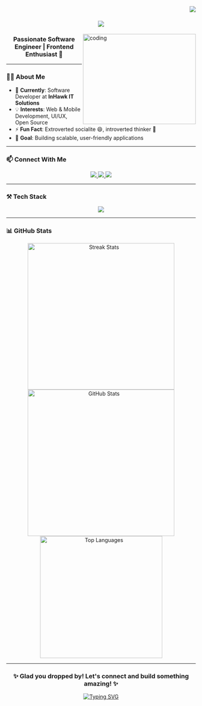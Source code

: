 <img align="right" src="https://visitor-badge.laobi.icu/badge?page_id=deepa-reddy-k.visitor-badge&left_color=red&right_color=green&left_text=Hello%20Visitors" />

<h1 align="center">
    <img src="https://readme-typing-svg.herokuapp.com/?font=Righteous&size=35&center=true&vCenter=true&width=500&height=70&duration=4000&lines=Hello+There!+👋;+I'm+Deepa+Reddy+!!" />
</h1>

<img align="right" alt="coding" height="240" width="300" src="https://user-images.githubusercontent.com/74038190/213760697-1dc03683-ba49-44f2-985e-95fd5ec22d3f.gif" />

<h3 align="center">Passionate Software Engineer | Frontend Enthusiast 🚀</h3>

---

### 👩‍💻 About Me

- 🌱 **Currently**: Software Developer at **InHawk IT Solutions**  
- 💡 **Interests**: Web & Mobile Development, UI/UX, Open Source  
- ⚡ **Fun Fact**: Extroverted socialite 😄, introverted thinker 🤔
- 🎯 **Goal**: Building scalable, user-friendly applications

---

### 📫 Connect With Me
<p align="center">
    <a href="https://my-portfolio-lyart-delta-49.vercel.app/" target="_blank">
        <img src="https://img.shields.io/badge/Portfolio-008000?style=for-the-badge&logo=vercel&logoColor=white"/>
    </a>
    <a href="mailto:reddydeepa33@gmail.com">
        <img src="https://img.shields.io/badge/Gmail-D14836?style=for-the-badge&logo=gmail&logoColor=white"/>
    </a>
    <a href="https://linkedin.com/in/deepa-reddy-k" target="_blank">
        <img src="https://img.shields.io/badge/LinkedIn-0077B5?style=for-the-badge&logo=linkedin&logoColor=white"/>
    </a>
</p>

---

### ⚒️ Tech Stack
<p align="center">
    <img src="https://skillicons.dev/icons?i=javascript,typescript,react,nextjs,redux,html,css,tailwind,mui,vite,cypress,postman,nodejs,express,mongodb,mysql,firebase,dotnet,java,python,c,cpp,cs,figma,git,github,vscode,visualstudio,linux,vercel" />
</p>

---

### 📊 GitHub Stats
<p align="center">
    <img width=390 src="https://github-readme-streak-stats-salesp07.vercel.app/?user=deepa-reddy-k&count_private=true&theme=react&border_radius=10" alt="Streak Stats"/>
    <img width=390 src="https://github-readme-stats-salesp07.vercel.app/api?username=deepa-reddy-k&count_private=true&show_icons=true&theme=react&rank_icon=github&border_radius=10" alt="GitHub Stats"/>
    <br/>
    <img width=325 src="https://github-readme-stats-salesp07.vercel.app/api/top-langs/?username=deepa-reddy-k&hide=HTML&langs_count=8&layout=compact&theme=react&border_radius=10&size_weight=0.5&count_weight=0.5&exclude_repo=github-readme-stats" alt="Top Languages" />
</p>

---

<h3 align="center">✨ Glad you dropped by! Let's connect and build something amazing! ✨</h3>

<p align="center">
    <a href="https://git.io/typing-svg">
        <img src="https://readme-typing-svg.demolab.com?font=Righteous&size=25&duration=4000&pause=500&center=true&vCenter=true&width=500&height=70&lines=Let's+Connect+on+LinkedIn!+%3A)" alt="Typing SVG" />
    </a>
</p>
